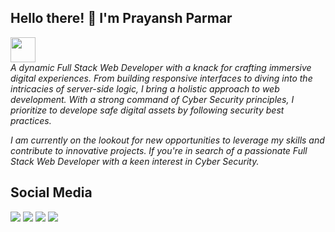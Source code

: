 <h2> Hello there! 👋 I'm Prayansh Parmar </h2> 
<p><em><img src="https://media.giphy.com/media/WUlplcMpOCEmTGBtBW/giphy.gif" width="40"><br> 
A dynamic Full Stack Web Developer with a knack for crafting immersive digital experiences. From building responsive interfaces to diving into the intricacies of server-side logic, I bring a holistic approach to web development. With a strong command of Cyber Security principles, I prioritize to develope safe digital assets by following security best practices.

I am currently on the lookout for new opportunities to leverage my skills and contribute to innovative projects. If you're in search of a passionate Full Stack Web Developer with a keen interest in Cyber Security.
</em></p>
<h2>Social Media</h2>

<a href="https://twitter.com/prayansh_parmar"><img src="https://img.shields.io/badge/Twitter-prayansh__parmar-blue"></a>
<a href="https://github.com/PrayanshParmar"><img src="https://img.shields.io/badge/GitHub-PrayanshParmar-orange"></a>
<a href="mailto:parmarprayansh2@gmail.com"><img src="https://img.shields.io/badge/Gmail-%20parmarprayansh2%40gmail.com-yellow"></a>
<a href="https://www.linkedin.com/in/prayansh-parmar/"><img src="https://img.shields.io/badge/Linkedin-prayansh--parmar-blue"></a>
